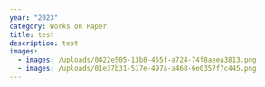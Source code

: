 ```yaml
---
year: "2023"
category: Works on Paper
title: test
description: test
images:
  - images: /uploads/0422e505-13b8-455f-a724-74f8aeea3813.png
  - images: /uploads/01e37b31-517e-497a-a468-6e0357f7c445.png
---
```

